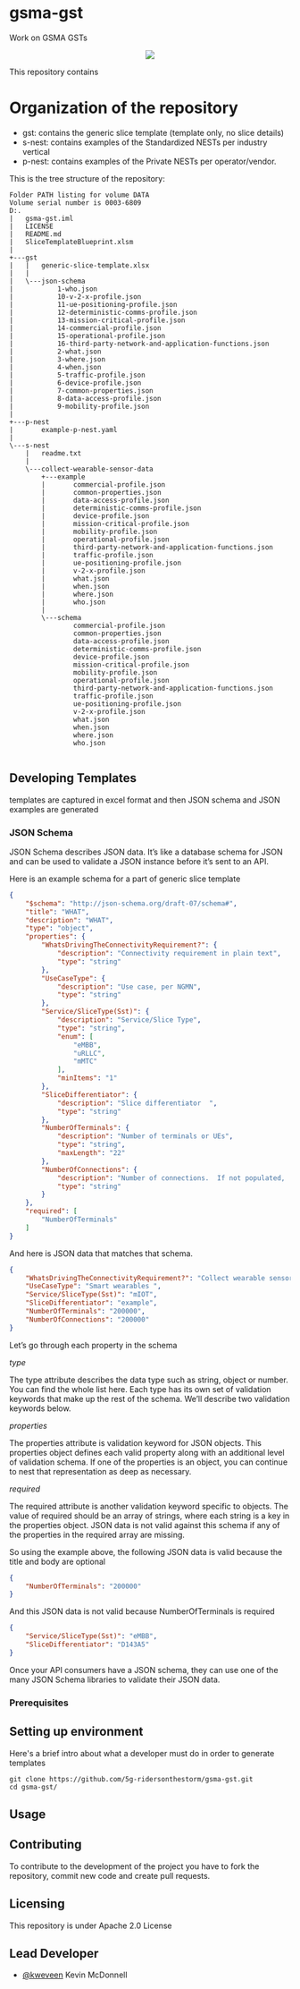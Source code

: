 # gsma-gst
Work on GSMA GSTs

<p align="center"><img src="https://github.com/5g-ridersonthestorm/gsma-gst/wiki/images/gsma-nest-thinking.png" /></p>

This repository contains

# Organization of the repository

* gst: contains the generic slice template (template only, no slice details) 
* s-nest: contains examples of the Standardized NESTs per industry vertical
* p-nest:  contains examples of the Private NESTs per operator/vendor.

This is the tree structure of the repository:

```
Folder PATH listing for volume DATA
Volume serial number is 0003-6809
D:.
|   gsma-gst.iml
|   LICENSE
|   README.md
|   SliceTemplateBlueprint.xlsm
|           
+---gst
|   |   generic-slice-template.xlsx
|   |   
|   \---json-schema
|           1-who.json
|           10-v-2-x-profile.json
|           11-ue-positioning-profile.json
|           12-deterministic-comms-profile.json
|           13-mission-critical-profile.json
|           14-commercial-profile.json
|           15-operational-profile.json
|           16-third-party-network-and-application-functions.json
|           2-what.json
|           3-where.json
|           4-when.json
|           5-traffic-profile.json
|           6-device-profile.json
|           7-common-properties.json
|           8-data-access-profile.json
|           9-mobility-profile.json
|           
+---p-nest
|       example-p-nest.yaml
|       
\---s-nest
    |   readme.txt
    |   
    \---collect-wearable-sensor-data
        +---example
        |       commercial-profile.json
        |       common-properties.json
        |       data-access-profile.json
        |       deterministic-comms-profile.json
        |       device-profile.json
        |       mission-critical-profile.json
        |       mobility-profile.json
        |       operational-profile.json
        |       third-party-network-and-application-functions.json
        |       traffic-profile.json
        |       ue-positioning-profile.json
        |       v-2-x-profile.json
        |       what.json
        |       when.json
        |       where.json
        |       who.json
        |       
        \---schema
                commercial-profile.json
                common-properties.json
                data-access-profile.json
                deterministic-comms-profile.json
                device-profile.json
                mission-critical-profile.json
                mobility-profile.json
                operational-profile.json
                third-party-network-and-application-functions.json
                traffic-profile.json
                ue-positioning-profile.json
                v-2-x-profile.json
                what.json
                when.json
                where.json
                who.json
                

```

## Developing Templates

templates are captured in excel format and then JSON schema and JSON examples are generated


### JSON Schema
JSON Schema describes JSON data. It’s like a database schema for JSON and can be used to validate a JSON instance before it’s sent to an API.

Here is an example schema for a part of generic slice template

```json  
{
    "$schema": "http://json-schema.org/draft-07/schema#",
    "title": "WHAT",
    "description": "WHAT",
    "type": "object",
    "properties": {
        "WhatsDrivingTheConnectivityRequirement?": {
            "description": "Connectivity requirement in plain text",
            "type": "string"
        },
        "UseCaseType": {
            "description": "Use case, per NGMN",
            "type": "string"
        },
        "Service/SliceType(Sst)": {
            "description": "Service/Slice Type",
            "type": "string",
            "enum": [
                "eMBB",
                "uRLLC",
                "mMTC"
            ],
            "minItems": "1"
        },
        "SliceDifferentiator": {
            "description": "Slice differentiator  ",
            "type": "string"
        },
        "NumberOfTerminals": {
            "description": "Number of terminals or UEs",
            "type": "string",
            "maxLength": "22"
        },
        "NumberOfConnections": {
            "description": "Number of connections.  If not populated,  assumed to be same as number of Ues",
            "type": "string"
        }
    },
    "required": [
        "NumberOfTerminals"
    ]
}
```

And here is JSON data that matches that schema.
```json
{
    "WhatsDrivingTheConnectivityRequirement?": "Collect wearable sensor data",
    "UseCaseType": "Smart wearables ",
    "Service/SliceType(Sst)": "mIOT",
    "SliceDifferentiator": "example",
    "NumberOfTerminals": "200000",
    "NumberOfConnections": "200000"
}
```


Let’s go through each property in the schema

_type_

The type attribute describes the data type such as string, object or number. You can find the whole list here. Each type has its own set of validation keywords that make up the rest of the schema. We’ll describe two validation keywords below.

_properties_

The properties attribute is validation keyword for JSON objects. This properties object defines each valid property along with an additional level of validation schema. If one of the properties is an object, you can continue to nest that representation as deep as necessary.

_required_

The required attribute is another validation keyword specific to objects. The value of required should be an array of strings, where each string is a key in the properties object. JSON data is not valid against this schema if any of the properties in the required array are missing.

So using the example above, the following JSON data is valid because the title and body are optional
```json
{
    "NumberOfTerminals": "200000"
}
```
And this JSON data is not valid because NumberOfTerminals is required
```json
{
    "Service/SliceType(Sst)": "eMBB",
    "SliceDifferentiator": "D143A5"
}
```
Once your API consumers have a JSON schema, they can use one of the many JSON Schema libraries to validate their JSON data.

### Prerequisites


## Setting up environment

Here's a brief intro about what a developer must do in order to generate templates

```
git clone https://github.com/5g-ridersonthestorm/gsma-gst.git
cd gsma-gst/
```

## Usage


## Contributing

To contribute to the development of the project you have to fork the repository, commit new code and create pull requests.

## Licensing

This repository is under Apache 2.0 License

## Lead Developer

* [@kweveen](https://github.com/kweveen) Kevin McDonnell

